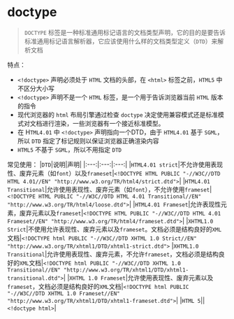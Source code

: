 # doctype
> `DOCTYPE` 标签是一种标准通用标记语言的文档类型声明，它的目的是要告诉标准通用标记语言解析器，它应该使用什么样的文档类型定义（`DTD`）来解析文档


特点：
- `<!doctype>` 声明必须处于 `HTML` 文档的头部，在 `<html>` 标签之前，`HTML5` 中不区分大小写
- `<!doctype>` 声明不是一个 `HTML` 标签，是一个用于告诉浏览器当前 `HTML` 版本的指令
- 现代浏览器的 `html` 布局引擎通过检查 `doctype` 决定使用兼容模式还是标准模式对文档进行渲染，一些浏览器有一个接近标准模型。
- 在 H`TML4.01` 中 `<!doctype>` 声明指向一个DTD，由于 `HTML4.01` 基于 `SGML`，所以 `DTD` 指定了标记规则以保证浏览器正确渲染内容
- `HTML5` 不基于 `SGML`，所以不用指定 `DTD`

常见使用：
|`DTD`|说明|声明|
|:---:|:---:|:---:|
|`HTML4.01 strict`|不允许使用表现性、废弃元素（如`font`）以及`frameset`|`<!DOCTYPE HTML PUBLIC "-//W3C//DTD HTML 4.01//EN" "http://www.w3.org/TR/html4/strict.dtd">`|
|`HTML4.01 Transitional`|允许使用表现性、废弃元素（如`font`），不允许使用`frameset`|`<!DOCTYPE HTML PUBLIC "-//W3C//DTD HTML 4.01 Transitional//EN" "http://www.w3.org/TR/html4/loose.dtd">`|
|`HTML4.01 Frameset`|允许表现性元素，废弃元素以及`frameset`|`<!DOCTYPE HTML PUBLIC "-//W3C//DTD HTML 4.01 Frameset//EN" "http://www.w3.org/TR/html4/frameset.dtd">`|
|`XHTML1.0 Strict`|不使用允许表现性、废弃元素以及`frameset`。文档必须是结构良好的`XML`文档|`<!DOCTYPE html PUBLIC "-//W3C//DTD XHTML 1.0 Strict//EN" "http://www.w3.org/TR/xhtml1/DTD/xhtml1-strict.dtd">`
|`XHTML1.0 Transitional`|允许使用表现性、废弃元素，不允许`frameset`，文档必须是结构良好的`XML`文档|`<!DOCTYPE html PUBLIC "-//W3C//DTD XHTML 1.0 Transitional//EN" "http://www.w3.org/TR/xhtml1/DTD/xhtml1-transitional.dtd">`|
|`XHTML 1.0 Frameset`|允许使用表现性、废弃元素以及`frameset`，文档必须是结构良好的`XML`文档|`<!DOCTYPE html PUBLIC "-//W3C//DTD XHTML 1.0 Frameset//EN" "http://www.w3.org/TR/xhtml1/DTD/xhtml1-frameset.dtd">`|
|`HTML 5`||`<!doctype html>`|